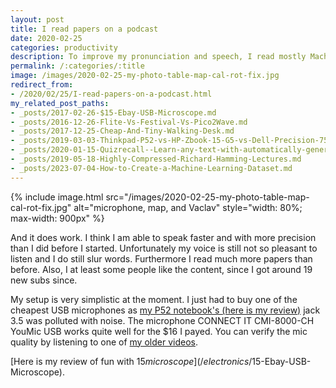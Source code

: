 ```yaml
---
layout: post
title: I read papers on a podcast
date: 2020-02-25
categories: productivity
description: To improve my pronunciation and speech, I read mostly Machine Learning scientific papers on a podcast.
permalink: /:categories/:title
image: /images/2020-02-25-my-photo-table-map-cal-rot-fix.jpg
redirect_from:
- /2020/02/25/I-read-papers-on-a-podcast.html
my_related_post_paths:
- _posts/2017-02-26-$15-Ebay-USB-Microscope.md
- _posts/2016-12-26-Flite-Vs-Festival-Vs-Pico2Wave.md
- _posts/2017-12-25-Cheap-And-Tiny-Walking-Desk.md
- _posts/2019-03-03-Thinkpad-P52-vs-HP-Zbook-15-G5-vs-Dell-Precision-7530.md
- _posts/2020-01-15-Quizrecall--Learn-any-text-with-automatically-generated-quiz.md
- _posts/2019-05-18-Highly-Compressed-Richard-Hamming-Lectures.md
- _posts/2023-07-04-How-to-Create-a-Machine-Learning-Dataset.md
---
```



{% include image.html src="/images/2020-02-25-my-photo-table-map-cal-rot-fix.jpg" alt="microphone, map, and Vaclav" style="width: 80%; max-width: 900px" %}

And it does work.
I think I am able to speak faster and with more precision than I did before I started.
Unfortunately my voice is still not so pleasant to listen and I do still slur words.
Furthermore I read much more papers than before.
Also, I at least some people like the content, since I got around 19 new subs since.

My setup is very simplistic at the moment. I just had to buy one of the cheapest USB microphones as [my P52 notebook's (here is my review)](/electronics/Thinkpad-P52-vs-HP-Zbook-15-G5-vs-Dell-Precision-7530) jack 3.5 was polluted with noise.
The microphone CONNECT IT CMI-8000-CH YouMic USB works quite well for the $16 I payed.
You can verify the mic quality by listening to one of [my older videos](https://youtu.be/gyBdnNY1WPI).

[Here is my review of fun with $15 microscope](/electronics/$15-Ebay-USB-Microscope).
